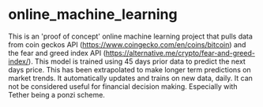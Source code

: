 # online_machine_learning
This is an 'proof of concept' online machine learning project that pulls data from coin geckos API (https://www.coingecko.com/en/coins/bitcoin) and the fear and greed index API (https://alternative.me/crypto/fear-and-greed-index/).
This model is trained using 45 days prior data to predict the next days price. This has been extrapolated to make longer term predictions on market trends. It automatically updates and trains on new data, daily. It can not be considered useful for financial decision making. Especially with Tether being a ponzi scheme.

